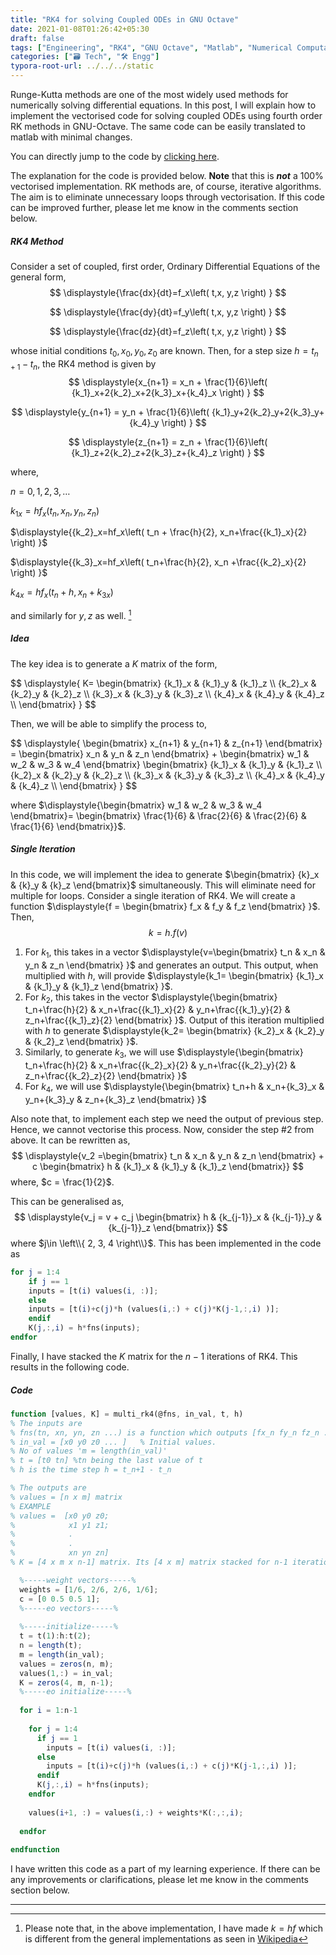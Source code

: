 ```yaml
---
title: "RK4 for solving Coupled ODEs in GNU Octave"
date: 2021-01-08T01:26:42+05:30
draft: false
tags: ["Engineering", "RK4", "GNU Octave", "Matlab", "Numerical Computations" ]
categories: ["🗃️ Tech", "🛠 Engg"]
typora-root-url: ../../../static
---
```


Runge-Kutta methods are one of the most widely used methods for numerically solving differential equations. In this post, I will explain how to implement the vectorised code for solving coupled ODEs using fourth order RK methods in GNU-Octave. The same code can be easily translated to matlab with minimal changes. 

You can directly jump to the code by [clicking here](#code).

The explanation for the code is provided below. **Note** that this is ***not*** a 100% vectorised implementation. RK methods are, of course, iterative algorithms. The aim is to eliminate unnecessary loops through vectorisation. If this code can be improved further, please let me know in the comments section below.

##### RK4 Method

Consider a set of coupled, first order, Ordinary Differential Equations of the general form,
$$
\displaystyle{\frac{dx}{dt}=f_x\left( t,x, y,z \right) }
$$

$$
\displaystyle{\frac{dy}{dt}=f_y\left( t,x, y,z \right) }
$$

$$
\displaystyle{\frac{dz}{dt}=f_z\left( t,x, y,z \right) }
$$

whose initial conditions $t_0,x_0,y_0,z_0$ are known. Then, for a step size $\displaystyle{h= t_{n+1}-t_n}$, the RK4 method is given by
$$
\displaystyle{x_{n+1} = x_n + \frac{1}{6}\left( {k_1}_x+2{k_2}_x+2{k_3}_x+{k_4}_x \right) }
$$

$$
\displaystyle{y_{n+1} = y_n + \frac{1}{6}\left( {k_1}_y+2{k_2}_y+2{k_3}_y+{k_4}_y \right) }
$$

$$
\displaystyle{z_{n+1} = z_n + \frac{1}{6}\left( {k_1}_z+2{k_2}_z+2{k_3}_z+{k_4}_z \right) }
$$

where,

$\displaystyle{n = 0,1,2,3,\ldots}$

$\displaystyle{{k_1}_x=hf_x\left( t_n, x_n, y_n, z_n \right) }$

$\displaystyle{{k_2}_x=hf_x\left( t_n + \frac{h}{2}, x_n+\frac{{k_1}_x}{2} \right) }$

$\displaystyle{{k_3}_x=hf_x\left( t_n+\frac{h}{2}, x_n +\frac{{k_2}_x}{2} \right) }$

$\displaystyle{{k_4}_x=hf_x\left( t_n+h, x_n +{k_3}_x \right) }$

and similarly for $y, z$ as well. [^1]

##### Idea

The key idea is to generate a $K$ matrix of the form,

<div>
$$
\displaystyle{
K= \begin{bmatrix}
{k_1}_x & {k_1}_y & {k_1}_z \\
{k_2}_x & {k_2}_y & {k_2}_z \\
{k_3}_x & {k_3}_y & {k_3}_z \\
{k_4}_x & {k_4}_y & {k_4}_z \\
\end{bmatrix} }
$$
</div>

Then, we will be able to simplify the process to,

<div>
$$
\displaystyle{
\begin{bmatrix} 
x_{n+1} & y_{n+1} & z_{n+1} 
\end{bmatrix}
= 
\begin{bmatrix} 
x_n & y_n & z_n 
\end{bmatrix}
+
\begin{bmatrix}
w_1 & w_2 & w_3 & w_4 
\end{bmatrix}
\begin{bmatrix}
{k_1}_x & {k_1}_y & {k_1}_z \\
{k_2}_x & {k_2}_y & {k_2}_z \\
{k_3}_x & {k_3}_y & {k_3}_z \\
{k_4}_x & {k_4}_y & {k_4}_z \\
\end{bmatrix} }
$$
</div>


where $\displaystyle{\begin{bmatrix} w_1 & w_2 & w_3 & w_4   \end{bmatrix}= \begin{bmatrix} \frac{1}{6} & \frac{2}{6} & \frac{2}{6} & \frac{1}{6}   \end{bmatrix}}$. 

##### Single Iteration

In this code, we will implement the idea to generate $\begin{bmatrix} {k}_x & {k}_y & {k}_z \end{bmatrix}$ simultaneously. This will eliminate need for multiple for loops.  Consider a single iteration of RK4. We will create a function $\displaystyle{f = \begin{bmatrix} f_x & f_y & f_z \end{bmatrix} }$.  Then, 
$$
k = h.f(v)
$$

1. For $k_1$, this takes in a vector $\displaystyle{v=\begin{bmatrix} t_n & x_n & y_n & z_n \end{bmatrix} }$  and generates an output. This output, when multiplied with $h$, will provide $\displaystyle{k_1= \begin{bmatrix} {k_1}_x & {k_1}_y & {k_1}_z \end{bmatrix} }$.
2. For $k_2$, this takes in the vector $\displaystyle{\begin{bmatrix} t_n+\frac{h}{2} & x_n+\frac{{k_1}_x}{2} & y_n+\frac{{k_1}_y}{2} & z_n+\frac{{k_1}_z}{2} \end{bmatrix} }$.  Output of this iteration multiplied with $h$ to generate $\displaystyle{k_2= \begin{bmatrix} {k_2}_x & {k_2}_y & {k_2}_z \end{bmatrix} }$. 
3. Similarly, to generate $k_3$, we will use $\displaystyle{\begin{bmatrix} t_n+\frac{h}{2} & x_n+\frac{{k_2}_x}{2} & y_n+\frac{{k_2}_y}{2} & z_n+\frac{{k_2}_z}{2} \end{bmatrix} }$
4. For $k_4$, we will use $\displaystyle{\begin{bmatrix} t_n+h & x_n+{k_3}_x & y_n+{k_3}_y & z_n+{k_3}_z \end{bmatrix} }$

Also note that, to implement each step we need the output of previous step. Hence, we cannot vectorise this process. Now, consider the step #2 from above. It can be rewritten as,
$$
\displaystyle{v_2 =\begin{bmatrix} t_n & x_n & y_n & z_n \end{bmatrix} + c \begin{bmatrix} h & {k_1}_x & {k_1}_y & {k_1}_z \end{bmatrix}}
$$
where, $c = \frac{1}{2}$.

This can be generalised as,
$$
\displaystyle{v_j = v + c_j \begin{bmatrix} h & {k_{j-1}}_x & {k_{j-1}}_y & {k_{j-1}}_z \end{bmatrix}}
$$
where <span>$j\in \left\\{ 2, 3, 4 \right\\}$</span>. This has been implemented in the code as

```octave
for j = 1:4
    if j == 1
    inputs = [t(i) values(i, :)];
    else
    inputs = [t(i)+c(j)*h (values(i,:) + c(j)*K(j-1,:,i) )];
    endif
    K(j,:,i) = h*fns(inputs);
endfor
```

Finally, I have stacked the $K$ matrix for the $n-1$ iterations of RK4. This results in the following code.

##### Code

```octave
function [values, K] = multi_rk4(@fns, in_val, t, h) 
% The inputs are
% fns(tn, xn, yn, zn ...) is a function which outputs [fx_n fy_n fz_n ...]
% in_val = [x0 y0 z0 ... ]   % Initial values.
% No of values 'm = length(in_val)'
% t = [t0 tn] %tn being the last value of t
% h is the time step h = t_n+1 - t_n

% The outputs are
% values = [n x m] matrix
% EXAMPLE
% values =  [x0 y0 z0;
%  			 x1 y1 z1;
%			 .
%			 .
%			 xn yn zn]
% K = [4 x m x n-1] matrix. Its [4 x m] matrix stacked for n-1 iterations.

  %-----weight vectors-----%
  weights = [1/6, 2/6, 2/6, 1/6];
  c = [0 0.5 0.5 1];
  %-----eo vectors-----%
 
  %-----initialize-----%
  t = t(1):h:t(2);
  n = length(t);
  m = length(in_val);
  values = zeros(n, m); 
  values(1,:) = in_val;
  K = zeros(4, m, n-1);
  %-----eo initialize-----%
  
  for i = 1:n-1
    
    for j = 1:4
      if j == 1
        inputs = [t(i) values(i, :)];
      else
        inputs = [t(i)+c(j)*h (values(i,:) + c(j)*K(j-1,:,i) )];
      endif
      K(j,:,i) = h*fns(inputs);
    endfor
    
    values(i+1, :) = values(i,:) + weights*K(:,:,i);
    
  endfor
  
endfunction
```

I have written this code as a part of my learning experience. If there can be any improvements or clarifications, please let me know in the comments section below.

---

[^1]: Please note that, in the above implementation, I have made $k = hf$ which is different from the general implementations as seen in [Wikipedia]

[Wikipedia]: https://en.wikipedia.org/wiki/Runge%E2%80%93Kutta_methods#The_Runge%E2%80%93Kutta_method "The Runge–Kutta method"
